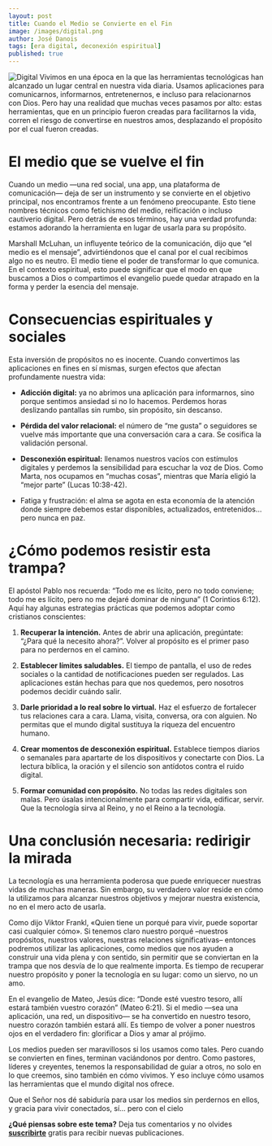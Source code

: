 ```yaml
---
layout: post
title: Cuando el Medio se Convierte en el Fin
image: /images/digital.png
author: José Danois
tags: [era digital, deconexión espiritual]
published: true
---
```

![Digital](/images/digital.png)
Vivimos en una época en la que las herramientas tecnológicas han alcanzado un lugar central en nuestra vida diaria. Usamos aplicaciones para comunicarnos, informarnos, entretenernos, e incluso para relacionarnos con Dios. Pero hay una realidad que muchas veces pasamos por alto: estas herramientas, que en un principio fueron creadas para facilitarnos la vida, corren el riesgo de convertirse en nuestros amos, desplazando el propósito por el cual fueron creadas.

# El medio que se vuelve el fin

Cuando un medio —una red social, una app, una plataforma de comunicación— deja de ser un instrumento y se convierte en el objetivo principal, nos encontramos frente a un fenómeno preocupante. Esto tiene nombres técnicos como fetichismo del medio, reificación o incluso cautiverio digital. Pero detrás de esos términos, hay una verdad profunda: estamos adorando la herramienta en lugar de usarla para su propósito.

Marshall McLuhan, un influyente teórico de la comunicación, dijo que “el medio es el mensaje”, advirtiéndonos que el canal por el cual recibimos algo no es neutro. El medio tiene el poder de transformar lo que comunica. En el contexto espiritual, esto puede significar que el modo en que buscamos a Dios o compartimos el evangelio puede quedar atrapado en la forma y perder la esencia del mensaje.

# Consecuencias espirituales y sociales

Esta inversión de propósitos no es inocente. Cuando convertimos las aplicaciones en fines en sí mismas, surgen efectos que afectan profundamente nuestra vida:

-   **Adicción digital:**  ya no abrimos una aplicación para informarnos, sino porque sentimos ansiedad si no lo hacemos. Perdemos horas deslizando pantallas sin rumbo, sin propósito, sin descanso.

-   **Pérdida del valor relacional:**  el número de “me gusta” o seguidores se vuelve más importante que una conversación cara a cara. Se cosifica la validación personal.

-   **Desconexión espiritual:**  llenamos nuestros vacíos con estímulos digitales y perdemos la sensibilidad para escuchar la voz de Dios. Como Marta, nos ocupamos en “muchas cosas”, mientras que María eligió la “mejor parte” (Lucas 10:38-42).

-   Fatiga y frustración: el alma se agota en esta economía de la atención donde siempre debemos estar disponibles, actualizados, entretenidos… pero nunca en paz.

# ¿Cómo podemos resistir esta trampa?

El apóstol Pablo nos recuerda: “Todo me es lícito, pero no todo conviene; todo me es lícito, pero no me dejaré dominar de ninguna” (1 Corintios 6:12). Aquí hay algunas estrategias prácticas que podemos adoptar como cristianos conscientes:

1.  **Recuperar la intención.**  Antes de abrir una aplicación, pregúntate: “¿Para qué la necesito ahora?”. Volver al propósito es el primer paso para no perdernos en el camino.
    
2.  **Establecer límites saludables.**  El tiempo de pantalla, el uso de redes sociales o la cantidad de notificaciones pueden ser regulados. Las aplicaciones están hechas para que nos quedemos, pero nosotros podemos decidir cuándo salir.
    
3.  **Darle prioridad a lo real sobre lo virtual.**  Haz el esfuerzo de fortalecer tus relaciones cara a cara. Llama, visita, conversa, ora con alguien. No permitas que el mundo digital sustituya la riqueza del encuentro humano.
    
4.  **Crear momentos de desconexión espiritual.**  Establece tiempos diarios o semanales para apartarte de los dispositivos y conectarte con Dios. La lectura bíblica, la oración y el silencio son antídotos contra el ruido digital.
    
5.  **Formar comunidad con propósito.**  No todas las redes digitales son malas. Pero úsalas intencionalmente para compartir vida, edificar, servir. Que la tecnología sirva al Reino, y no el Reino a la tecnología.
    

# Una conclusión necesaria: redirigir la mirada

La tecnología es una herramienta poderosa que puede enriquecer nuestras vidas de muchas maneras. Sin embargo, su verdadero valor reside en cómo la utilizamos para alcanzar nuestros objetivos y mejorar nuestra existencia, no en el mero acto de usarla.

Como dijo Viktor Frankl, «Quien tiene un porqué para vivir, puede soportar casi cualquier cómo». Si tenemos claro nuestro porqué –nuestros propósitos, nuestros valores, nuestras relaciones significativas– entonces podremos utilizar las aplicaciones, como medios que nos ayuden a construir una vida plena y con sentido, sin permitir que se conviertan en la trampa que nos desvía de lo que realmente importa. Es tiempo de recuperar nuestro propósito y poner la tecnología en su lugar: como un siervo, no un amo.

En el evangelio de Mateo, Jesús dice: “Donde esté vuestro tesoro, allí estará también vuestro corazón” (Mateo 6:21). Si el medio —sea una aplicación, una red, un dispositivo— se ha convertido en nuestro tesoro, nuestro corazón también estará allí. Es tiempo de volver a poner nuestros ojos en el verdadero fin: glorificar a Dios y amar al prójimo.

Los medios pueden ser maravillosos si los usamos como tales. Pero cuando se convierten en fines, terminan vaciándonos por dentro. Como pastores, líderes y creyentes, tenemos la responsabilidad de guiar a otros, no solo en lo que creemos, sino también en cómo vivimos. Y eso incluye cómo usamos las herramientas que el mundo digital nos ofrece.

Que el Señor nos dé sabiduría para usar los medios sin perdernos en ellos, y gracia para vivir conectados, sí… pero con el cielo

**¿Qué piensas sobre este tema?** Deja tus comentarios y no olvides **[suscribirte](https://www.feedio.co/@jdanois)** gratis para recibir nuevas publicaciones.
<!--stackedit_data:
eyJoaXN0b3J5IjpbLTE3ODQ0MDUyOThdfQ==
-->